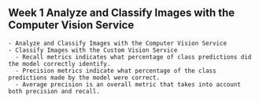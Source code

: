 ## Week 1 Analyze and Classify Images with the Computer Vision Service
    - Analyze and Classify Images with the Computer Vision Service
    - Classify Images with the Custom Vision Service
      - Recall metrics indicates what percentage of class predictions did the model correctly identify.
      - Precision metrics indicate what percentage of the class predictions made by the model were correct.
      - Average precision is an overall metric that takes into account both precision and recall.
